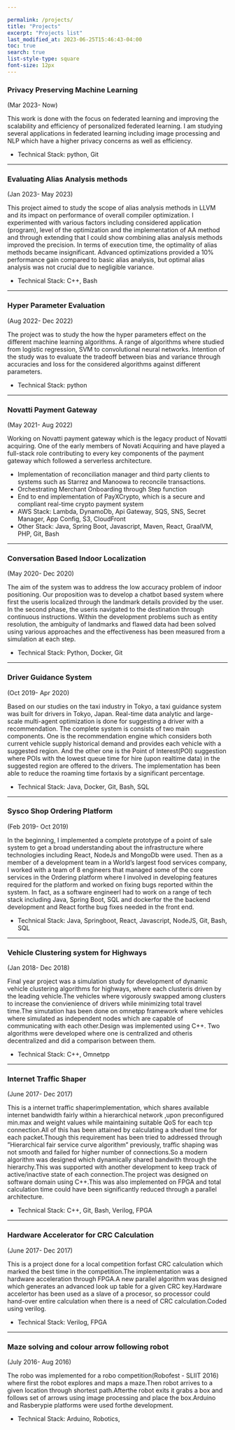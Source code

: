 ```yaml
---

permalink: /projects/
title: "Projects"
excerpt: "Projects list"
last_modified_at: 2023-06-25T15:46:43-04:00
toc: true
search: true
list-style-type: square
font-size: 12px
---
```


### Privacy Preserving Machine Learning
(Mar 2023- Now)

This work is done with the focus on federated learning and improving the scalability and efficiency of personalized federated learning. I am studying several applications in federated learning including image processing and NLP which have a higher privacy concerns as well as efficiency.
- Technical Stack: python, Git

---

### Evaluating Alias Analysis methods
(Jan 2023- May 2023)

This project aimed to study the scope of alias analysis methods in LLVM and its impact on performance of overall compiler optimization. I experimented with various factors including  considered application (program), level of the optimization and the implementation of AA method and through extending that I could show combining alias 
analysis methods improved the precision. In terms of execution time, the optimality of alias methods became insignificant. Advanced optimizations provided a 10% performance gain compared to basic alias analysis, but optimal alias analysis was not crucial due to negligible variance.
- Technical Stack: C++, Bash

---

### Hyper Parameter Evaluation
(Aug 2022- Dec 2022)

The project was to study the how the hyper parameters effect on the different machine learning algorithms. A range of algorithms where studied from logistic regression, SVM to convolutional neural networks.
Intention of the study was to evaluate the tradeoff between bias and variance through accuracies and loss for the considered algorithms against different parameters.
- Technical Stack: python

---
### Novatti Payment Gateway
(May 2021- Aug 2022)

Working on Novatti payment gateway which is the legacy product of Novatti acquiring. One of the early members of Novati Acquiring and have played a full-stack role contributing to every key components of the payment gateway which followed a serverless architecture.
- Implementation of reconciliation manager and third party clients to systems such as Starrez and Manoowa to reconcile transactions.
- Orchestrating Merchant Onboarding through Step function
- End to end implementation of PayXCrypto, which is a secure and compliant real-time crypto payment system
- AWS Stack: Lambda, DynamoDb, Api Gateway, SQS, SNS, Secret Manager, App Config, S3, CloudFront
- Other Stack: Java, Spring Boot,  Javascript, Maven, React, GraalVM, PHP, Git, Bash



---

### Conversation Based Indoor Localization
(May 2020- Dec 2020)

The aim of the system was to address the low accuracy problem of indoor positioning. Our proposition was to develop a chatbot
based system where first the useris localized through the landmark details provided by the user. In the second phase, the useris
navigated to the destination through continuous instructions. Within the development problems such as entity resolution, the
ambiguity of landmarks and flawed data had been solved using various approaches and the effectiveness has been measured from
a simulation at each step.
- Technical Stack:  Python, Docker, Git

---

### Driver Guidance System
(Oct 2019- Apr 2020)

Based on our studies on the taxi industry in Tokyo, a taxi guidance system was built for drivers in Tokyo, Japan. Real-time data
analytic and large-scale multi-agent optimization is done for suggesting a driver with a recommendation. The complete system is consists of two main components. One is the recommendation engine which considers both current vehicle supply historical
demand and provides each vehicle with a suggested region. And the other one is the Point of Interest(POI) suggestion where
POIs with the lowest queue time for hire (upon realtime data) in the suggested region are offered to the drivers. The
implementation has been able to reduce the roaming time fortaxis by a significant percentage.
- Technical Stack:  Java, Docker, Git, Bash, SQL

---

### Sysco Shop Ordering Platform
(Feb 2019- Oct 2019)

In the beginning, I implemented a complete prototype of a point of sale system to get a broad understanding about the
infrastructure where technologies including React, NodeJs and MongoDb were used. Then as a member of a development team
in a World’s largest food services company, I worked with a team of 8 engineers that managed some of the core services in the
Ordering platform where I involved in developing features required for the platform and worked on fixing bugs reported within
the system. In fact, as a software engineerI had to work on a range of tech stack including Java, Spring Boot, SQL and dockerfor
the the backend development and React forthe bug fixes needed in the front end.
- Technical Stack: Java, Springboot, React, Javascript, NodeJS, Git, Bash, SQL


---

### Vehicle Clustering system for Highways
(Jan 2018- Dec 2018)

Final year project was a simulation study for development of dynamic vehicle clustering algorithms for highways, where each
clusteris driven by the leading vehicle.The vehicles where vigorously swapped among clusters to increase the convienience of
drivers while minimizing total travel time.The simutation has been done on omnetpp framework where vehicles where simulated
as independent nodes which are capable of communicating with each other.Design was implemented using C++. Two algorithms
were developed where one is centralized and otheris decentralized and did a comparison between them.
- Technical Stack: C++, Omnetpp

---
### Internet Traffic Shaper
(June 2017- Dec 2017)

This is a internet traffic shaperimplementation, which shares available internet bandwidth fairly within a hierarchical network
,upon preconfigured min.max and weight values while maintaining suitable QoS for each tcp connection.All of this has been
attained by calculating a sheduel time for each packet.Though this requirement has been tried to addressed through ”Hierarchical
fair service curve algorithm” previously, traffic shaping was not smooth and failed for higher number of connections.So a modern
algorithm was designed which dynamically shared bandwith through the hierarchy.This was supported with another development
to keep track of active/inactive state of each connection.The project was designed on software domain using C++.This was also
implemented on FPGA and total calculation time could have been significantly reduced through a parallel architecture.
- Technical Stack: C++, Git, Bash, Verilog, FPGA

---
### Hardware Accelerator for CRC Calculation
(June 2017- Dec 2017)

This is a project done for a local competition forfast CRC calculation which marked the best time in the competition.The
implementation was a hardware acceleration through FPGA.A new parallel algorithm was designed which generates an advanced
look up table for a given CRC key.Hardware accelertor has been used as a slave of a procesor, so processor could hand-over entire
calculation when there is a need of CRC calculation.Coded using verilog.
- Technical Stack: Verilog, FPGA

---
### Maze solving and colour arrow following robot
(July 2016- Aug 2016)

The robo was implemented for a robo competition(Robofest - SLIIT 2016) where first the robot explores and maps a maze.Then robot arrives to a given
location through shortest path.Afterthe robot exits it grabs a box and follows set of arrows using image processing and place the
box.Arduino and Rasberypie platforms were used forthe development.
- Technical Stack: Arduino, Robotics, 
